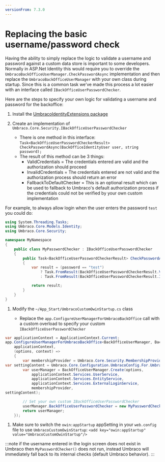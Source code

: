 ```yaml
---
versionFrom: 7.3.0
---
```


# Replacing the basic username/password check

Having the ability to simply replace the logic to validate a username and password against a custom data store is important to some developers. Normally in ASP.Net Identity this
would require you to override the `UmbracoBackOfficeUserManager.CheckPasswordAsync` implementation and then replace the `UmbracoBackOfficeUserManager` with your own class during startup.
Since this is a common task we've made this process a lot easier with an interface called `IBackOfficeUserPasswordChecker`.

Here are the steps to specify your own logic for validating a username and password for the backoffice:

1. Install the [UmbracoIdentityExtensions package](https://github.com/umbraco/UmbracoIdentityExtensions)

1. Create an implementation of `Umbraco.Core.Security.IBackOfficeUserPasswordChecker`

    * There is one method in this interface: `Task<BackOfficeUserPasswordCheckerResult> CheckPasswordAsync(BackOfficeIdentityUser user, string password);`
    * The result of this method can be 3 things:
        * ValidCredentials = The credentials entered are valid and the authorization should proceed
        * InvalidCredentials = The credentials entered are not valid and the authorization process should return an error
        * FallbackToDefaultChecker = This is an optional result which can be used to fallback to Umbraco's default authorization process if the credentials could not be verified by your own custom implementation

For example, to always allow login when the user enters the password `test` you could do:

```C#
using System.Threading.Tasks;
using Umbraco.Core.Models.Identity;
using Umbraco.Core.Security;

namespace MyNamespace
{
    public class MyPasswordChecker : IBackOfficeUserPasswordChecker
    {
        public Task<BackOfficeUserPasswordCheckerResult> CheckPasswordAsync(BackOfficeIdentityUser user, string password)
        {
            var result = (password == "test")
                ? Task.FromResult(BackOfficeUserPasswordCheckerResult.ValidCredentials)
                : Task.FromResult(BackOfficeUserPasswordCheckerResult.InvalidCredentials);

            return result;
        }
    }
}
```

1. Modify the `~/App_Start/UmbracoCustomOwinStartup.cs` class

    * Replace the `app.ConfigureUserManagerForUmbracoBackOffice` call with a custom overload to specify your custom `IBackOfficeUserPasswordChecker`  

```C#
var applicationContext = ApplicationContext.Current;
app.ConfigureUserManagerForUmbracoBackOffice<BackOfficeUserManager, BackOfficeIdentityUser>(
    applicationContext,
    (options, context) =>
    {
        var membershipProvider = Umbraco.Core.Security.MembershipProviderExtensions.GetUsersMembershipProvider().AsUmbracoMembershipProvider();
var settingContent = Umbraco.Core.Configuration.UmbracoConfig.For.UmbracoSettings().Content;
        var userManager = BackOfficeUserManager.Create(options,
            applicationContext.Services.UserService,
            applicationContext.Services.EntityService,
            applicationContext.Services.ExternalLoginService,
            membershipProvider,
settingContent);

        // Set your own custom IBackOfficeUserPasswordChecker
        userManager.BackOfficeUserPasswordChecker = new MyPasswordChecker();
        return userManager;
    });
```

1. Make sure to switch the `owin:appStartup` appSetting in your `web.config` file to use `UmbracoCustomOwinStartup`: `<add key="owin:appStartup" value="UmbracoCustomOwinStartup"/>`

:::note
if the username entered in the login screen does not exist in Umbraco then `MyPasswordChecker()` does not run, instead Umbraco will immediately fall back to its internal checks (default Umbraco behavior).
:::
